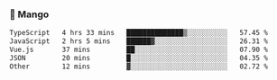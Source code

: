 ### 🥭 Mango

<!--START_SECTION:waka-->

```txt
TypeScript   4 hrs 33 mins   ██████████████▒░░░░░░░░░░   57.45 %
JavaScript   2 hrs 5 mins    ██████▓░░░░░░░░░░░░░░░░░░   26.31 %
Vue.js       37 mins         ██░░░░░░░░░░░░░░░░░░░░░░░   07.90 %
JSON         20 mins         █░░░░░░░░░░░░░░░░░░░░░░░░   04.35 %
Other        12 mins         ▓░░░░░░░░░░░░░░░░░░░░░░░░   02.72 %
```

<!--END_SECTION:waka-->
